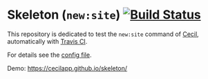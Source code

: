 # Skeleton (`new:site`) [![Build Status](https://api.travis-ci.com/Cecilapp/skeleton.svg?branch=master)](https://app.travis-ci.com/Cecilapp/skeleton)

This repository is dedicated to test the `new:site` command of [Cecil](https://cecil.app), automatically with [Travis CI](https://www.travis-ci.com).

For details see the [config file](https://github.com/Cecilapp/skeleton/blob/master/.travis.yml).

Demo: https://cecilapp.github.io/skeleton/
